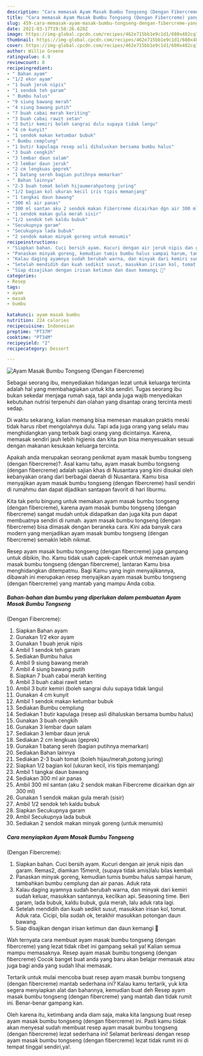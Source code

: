 ```yaml
---
description: "Cara memasak Ayam Masak Bumbu Tongseng (Dengan Fibercreme) yang nikmat Untuk Jualan"
title: "Cara memasak Ayam Masak Bumbu Tongseng (Dengan Fibercreme) yang nikmat Untuk Jualan"
slug: 459-cara-memasak-ayam-masak-bumbu-tongseng-dengan-fibercreme-yang-nikmat-untuk-jualan
date: 2021-03-17T19:58:26.620Z
image: https://img-global.cpcdn.com/recipes/462e715bb1e9c1d1/680x482cq70/ayam-masak-bumbu-tongseng-dengan-fibercreme-foto-resep-utama.jpg
thumbnail: https://img-global.cpcdn.com/recipes/462e715bb1e9c1d1/680x482cq70/ayam-masak-bumbu-tongseng-dengan-fibercreme-foto-resep-utama.jpg
cover: https://img-global.cpcdn.com/recipes/462e715bb1e9c1d1/680x482cq70/ayam-masak-bumbu-tongseng-dengan-fibercreme-foto-resep-utama.jpg
author: Willie Greene
ratingvalue: 4.9
reviewcount: 8
recipeingredient:
- " Bahan ayam"
- "1/2 ekor ayam"
- "1 buah jeruk nipis"
- "1 sendok teh garam"
- " Bumbu halus"
- "9 siung bawang merah"
- "4 siung bawang putih"
- "7 buah cabai merah keriting"
- "3 buah cabai rawit setan"
- "3 butir kemiri boleh sangrai dulu supaya tidak langu"
- "4 cm kunyit"
- "1 sendok makan ketumbar bubuk"
- " Bumbu cemplung"
- "1 butir kapulaga resep asli dihaluskan bersama bumbu halus"
- "3 buah cengkih"
- "3 lembar daun salam"
- "3 lembar daun jeruk"
- "2 cm lengkuas geprek"
- "1 batang sereh bagian putihnya memarkan"
- " Bahan lainnya"
- "2-3 buah tomat boleh hijaumerahpotong juring"
- "1/2 bagian kol ukuran kecil iris tipis memanjang"
- "1 tangkai daun bawang"
- "300 ml air panas"
- "300 ml santan aku 2 sendok makan Fibercreme dicairkan dgn air 300 ml"
- "1 sendok makan gula merah sisir"
- "1/2 sendok teh kaldu bubuk"
- "Secukupnya garam"
- "Secukupnya lada bubuk"
- "2 sendok makan minyak goreng untuk menumis"
recipeinstructions:
- "Siapkan bahan. Cuci bersih ayam. Kucuri dengan air jeruk nipis dan garam. Remas2, diamkan 15menit, (supaya tidak amis)lalu bilas kembali"
- "Panaskan minyak goreng, kemudian tumis bumbu halus sampai harum, tambahkan bumbu cemplung dan air panas. Aduk rata"
- "Kalau daging ayamnya sudah berubah warna, dan minyak dari kemiri sudah keluar, masukkan santannya, kecilkan api. Seasoning time. Beri garam, lada bubuk, kaldu bubuk, gula merah, lalu aduk rata lagi."
- "Setelah mendidih dan kuah sedikit susut, masukkan irisan kol, tomat. Aduk rata. Cicipi, bila sudah ok, terakhir masukkan potongan daun bawang."
- "Siap disajikan dengan irisan ketimun dan daun kemangi 🤤"
categories:
- Resep
tags:
- ayam
- masak
- bumbu

katakunci: ayam masak bumbu 
nutrition: 224 calories
recipecuisine: Indonesian
preptime: "PT37M"
cooktime: "PT34M"
recipeyield: "2"
recipecategory: Dessert

---
```



![Ayam Masak Bumbu Tongseng
(Dengan Fibercreme)](https://img-global.cpcdn.com/recipes/462e715bb1e9c1d1/680x482cq70/ayam-masak-bumbu-tongseng-dengan-fibercreme-foto-resep-utama.jpg)

Sebagai seorang ibu, menyediakan hidangan lezat untuk keluarga tercinta adalah hal yang membahagiakan untuk kita sendiri. Tugas seorang ibu bukan sekedar menjaga rumah saja, tapi anda juga wajib menyediakan kebutuhan nutrisi terpenuhi dan olahan yang disantap orang tercinta mesti sedap.

Di waktu  sekarang, kalian memang bisa memesan masakan praktis meski tidak harus ribet mengolahnya dulu. Tapi ada juga orang yang selalu mau menghidangkan yang terbaik bagi orang yang dicintainya. Karena, memasak sendiri jauh lebih higienis dan kita pun bisa menyesuaikan sesuai dengan makanan kesukaan keluarga tercinta. 



Apakah anda merupakan seorang penikmat ayam masak bumbu tongseng
(dengan fibercreme)?. Asal kamu tahu, ayam masak bumbu tongseng
(dengan fibercreme) adalah sajian khas di Nusantara yang kini disukai oleh kebanyakan orang dari berbagai daerah di Nusantara. Kamu bisa menyajikan ayam masak bumbu tongseng
(dengan fibercreme) hasil sendiri di rumahmu dan dapat dijadikan santapan favorit di hari liburmu.

Kita tak perlu bingung untuk memakan ayam masak bumbu tongseng
(dengan fibercreme), karena ayam masak bumbu tongseng
(dengan fibercreme) sangat mudah untuk didapatkan dan juga kita pun dapat membuatnya sendiri di rumah. ayam masak bumbu tongseng
(dengan fibercreme) bisa dimasak dengan beraneka cara. Kini ada banyak cara modern yang menjadikan ayam masak bumbu tongseng
(dengan fibercreme) semakin lebih nikmat.

Resep ayam masak bumbu tongseng
(dengan fibercreme) juga gampang untuk dibikin, lho. Kamu tidak usah capek-capek untuk memesan ayam masak bumbu tongseng
(dengan fibercreme), lantaran Kamu bisa menghidangkan ditempatmu. Bagi Kamu yang ingin menyajikannya, dibawah ini merupakan resep menyajikan ayam masak bumbu tongseng
(dengan fibercreme) yang mantab yang mampu Anda coba.

<!--inarticleads1-->

##### Bahan-bahan dan bumbu yang diperlukan dalam pembuatan Ayam Masak Bumbu Tongseng
(Dengan Fibercreme):

1. Siapkan  Bahan ayam
1. Gunakan 1/2 ekor ayam
1. Gunakan 1 buah jeruk nipis
1. Ambil 1 sendok teh garam
1. Sediakan  Bumbu halus
1. Ambil 9 siung bawang merah
1. Ambil 4 siung bawang putih
1. Siapkan 7 buah cabai merah keriting
1. Ambil 3 buah cabai rawit setan
1. Ambil 3 butir kemiri (boleh sangrai dulu supaya tidak langu)
1. Gunakan 4 cm kunyit
1. Ambil 1 sendok makan ketumbar bubuk
1. Sediakan  Bumbu cemplung
1. Sediakan 1 butir kapulaga (resep asli dihaluskan bersama bumbu halus)
1. Gunakan 3 buah cengkih
1. Gunakan 3 lembar daun salam
1. Sediakan 3 lembar daun jeruk
1. Sediakan 2 cm lengkuas (geprek)
1. Gunakan 1 batang sereh (bagian putihnya memarkan)
1. Sediakan  Bahan lainnya
1. Sediakan 2-3 buah tomat (boleh hijau/merah,potong juring)
1. Siapkan 1/2 bagian kol (ukuran kecil, iris tipis memanjang)
1. Ambil 1 tangkai daun bawang
1. Sediakan 300 ml air panas
1. Ambil 300 ml santan (aku 2 sendok makan Fibercreme dicairkan dgn air 300 ml)
1. Gunakan 1 sendok makan gula merah (sisir)
1. Ambil 1/2 sendok teh kaldu bubuk
1. Siapkan Secukupnya garam
1. Ambil Secukupnya lada bubuk
1. Sediakan 2 sendok makan minyak goreng (untuk menumis)




<!--inarticleads2-->

##### Cara menyiapkan Ayam Masak Bumbu Tongseng
(Dengan Fibercreme):

1. Siapkan bahan. Cuci bersih ayam. Kucuri dengan air jeruk nipis dan garam. Remas2, diamkan 15menit, (supaya tidak amis)lalu bilas kembali
1. Panaskan minyak goreng, kemudian tumis bumbu halus sampai harum, tambahkan bumbu cemplung dan air panas. Aduk rata
1. Kalau daging ayamnya sudah berubah warna, dan minyak dari kemiri sudah keluar, masukkan santannya, kecilkan api. Seasoning time. Beri garam, lada bubuk, kaldu bubuk, gula merah, lalu aduk rata lagi.
1. Setelah mendidih dan kuah sedikit susut, masukkan irisan kol, tomat. Aduk rata. Cicipi, bila sudah ok, terakhir masukkan potongan daun bawang.
1. Siap disajikan dengan irisan ketimun dan daun kemangi 🤤




Wah ternyata cara membuat ayam masak bumbu tongseng
(dengan fibercreme) yang lezat tidak ribet ini gampang sekali ya! Kalian semua mampu memasaknya. Resep ayam masak bumbu tongseng
(dengan fibercreme) Cocok banget buat anda yang baru akan belajar memasak atau juga bagi anda yang sudah lihai memasak.

Tertarik untuk mulai mencoba buat resep ayam masak bumbu tongseng
(dengan fibercreme) mantab sederhana ini? Kalau kamu tertarik, yuk kita segera menyiapkan alat dan bahannya, kemudian buat deh Resep ayam masak bumbu tongseng
(dengan fibercreme) yang mantab dan tidak rumit ini. Benar-benar gampang kan. 

Oleh karena itu, ketimbang anda diam saja, maka kita langsung buat resep ayam masak bumbu tongseng
(dengan fibercreme) ini. Pasti kamu tiidak akan menyesal sudah membuat resep ayam masak bumbu tongseng
(dengan fibercreme) lezat sederhana ini! Selamat berkreasi dengan resep ayam masak bumbu tongseng
(dengan fibercreme) lezat tidak rumit ini di tempat tinggal sendiri,ya!.

